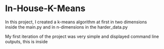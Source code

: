 # In-House-K-Means
In this project, I created a k-means algorithm at first in two dimensions inside the main.py and in n-dimensions in the harder_data.py

My first iteration of the project was very simple and displayed command line outputs, this is inside 
